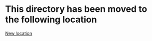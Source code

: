 # This directory has been moved to the following location
      
[New location](https://github.com/soccerGB/MSIExperiment)
      
      
      
